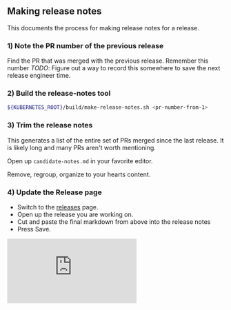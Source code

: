 ## Making release notes
This documents the process for making release notes for a release.

### 1) Note the PR number of the previous release
Find the PR that was merged with the previous release.  Remember this number
_TODO_: Figure out a way to record this somewhere to save the next release engineer time.

### 2) Build the release-notes tool
```bash
${KUBERNETES_ROOT}/build/make-release-notes.sh <pr-number-from-1>
```

### 3) Trim the release notes
This generates a list of the entire set of PRs merged since the last release.  It is likely long
and many PRs aren't worth mentioning.

Open up ```candidate-notes.md``` in your favorite editor.

Remove, regroup, organize to your hearts content.


### 4) Update the Release page
   * Switch to the [releases](https://github.com/GoogleCloudPlatform/kubernetes/releases) page.
   * Open up the release you are working on.
   * Cut and paste the final markdown from above into the release notes
   * Press Save.



[![Analytics](https://kubernetes-site.appspot.com/UA-36037335-10/GitHub/docs/making-release-notes.md?pixel)]()
